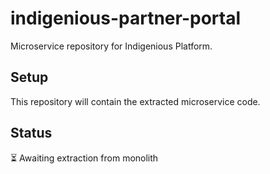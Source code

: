 # indigenious-partner-portal

Microservice repository for Indigenious Platform.

## Setup

This repository will contain the extracted microservice code.

## Status

⏳ Awaiting extraction from monolith
